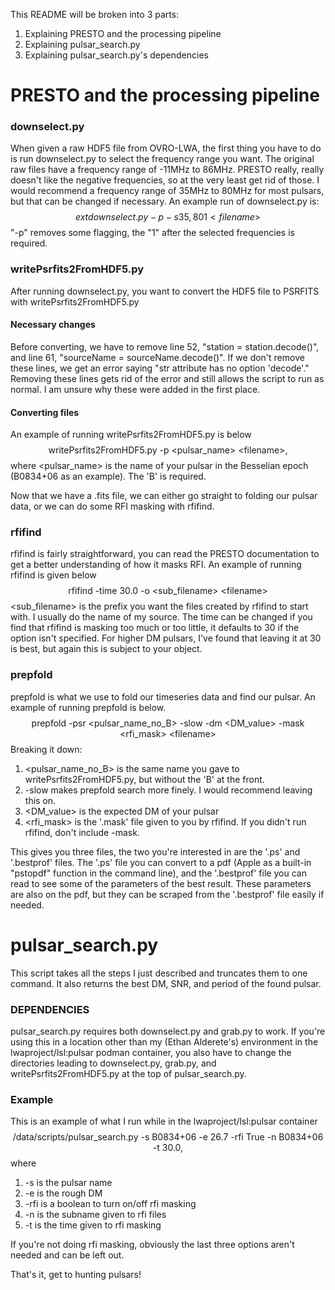 This README will be broken into 3 parts:

1. Explaining PRESTO and the processing pipeline
2. Explaining pulsar_search.py
3. Explaining pulsar_search.py's dependencies

# PRESTO and the processing pipeline
### downselect.py
When given a raw HDF5 file from OVRO-LWA, the first thing you have to do is run downselect.py to select the frequency range you want. The original raw files have a frequency range of -11MHz to 86MHz. PRESTO really, really doesn't like the negative frequencies, so at the very least get rid of those. I would recommend a frequency range of 35MHz to 80MHz for most pulsars, but that can be changed if necessary. An example run of downselect.py is:
$$	ext{downselect.py -p -s 35,80 1 <filename>}$$
"-p" removes some flagging, the "1" after the selected frequencies is required.

### writePsrfits2FromHDF5.py
After running downselect.py, you want to convert the HDF5 file to PSRFITS with writePsrfits2FromHDF5.py
#### Necessary changes
Before converting, we have to remove line 52, "station = station.decode()", and line 61, "sourceName = sourceName.decode()". If we don't remove these lines, we get an error saying "str attribute has no option 'decode'." Removing these lines gets rid of the error and still allows the script to run as normal. I am unsure why these were added in the first place.
#### Converting files
An example of running writePsrfits2FromHDF5.py is below
$$\text{writePsrfits2FromHDF5.py -p <pulsar_name> <filename>},$$
where <pulsar_name> is the name of your pulsar in the Besselian epoch (B0834+06 as an example). The 'B' is required.

Now that we have a .fits file, we can either go straight to folding our pulsar data, or we can do some RFI masking with rfifind.

### rfifind
rfifind is fairly straightforward, you can read the PRESTO documentation to get a better understanding of how it masks RFI. An example of running rfifind is given below
$$\text{rfifind -time 30.0 -o <sub_filename> <filename>}$$
<sub_filename> is the prefix you want the files created by rfifind to start with. I usually do the name of my source. The time can be changed if you find that rfifind is masking too much or too little, it defaults to 30 if the option isn't specified. For higher DM pulsars, I've found that leaving it at 30 is best, but again this is subject to your object.

### prepfold
prepfold is what we use to fold our timeseries data and find our pulsar. An example of running prepfold is below.
$$\text{prepfold -psr <pulsar_name_no_B> -slow -dm <DM_value> -mask <rfi_mask> <filename>}$$
Breaking it down:
1. <pulsar_name_no_B> is the same name you gave to writePsrfits2FromHDF5.py, but without the 'B' at the front.
2. -slow makes prepfold search more finely. I would recommend leaving this on.
3. <DM_value> is the expected DM of your pulsar
4. <rfi_mask> is the '.mask' file given to you by rfifind. If you didn't run rfifind, don't include -mask.

This gives you three files, the two you're interested in are the '.ps' and '.bestprof' files. The '.ps' file you can convert to a pdf (Apple as a built-in "pstopdf" function in the command line), and the '.bestprof' file you can read to see some of the parameters of the best result. These parameters are also on the pdf, but they can be scraped from the '.bestprof' file easily if needed.

# pulsar_search.py
This script takes all the steps I just described and truncates them to one command. It also returns the best DM, SNR, and period of the found pulsar.

### DEPENDENCIES
pulsar_search.py requires both downselect.py and grab.py to work. If you're using this in a location other than my (Ethan Alderete's) environment in the lwaproject/lsl:pulsar podman container, you also have to change the directories leading to downselect.py, grab.py, and writePsrfits2FromHDF5.py at the top of pulsar_search.py.

### Example
This is an example of what I run while in the lwaproject/lsl:pulsar container
$$\text{/data/scripts/pulsar_search.py -s B0834+06 -e 26.7 -rfi True -n B0834+06 -t 30.0},$$
where
1. -s is the pulsar name
2. -e is the rough DM
3. -rfi is a boolean to turn on/off rfi masking
4. -n is the subname given to rfi files
5. -t is the time given to rfi masking

If you're not doing rfi masking, obviously the last three options aren't needed and can be left out.

That's it, get to hunting pulsars!
